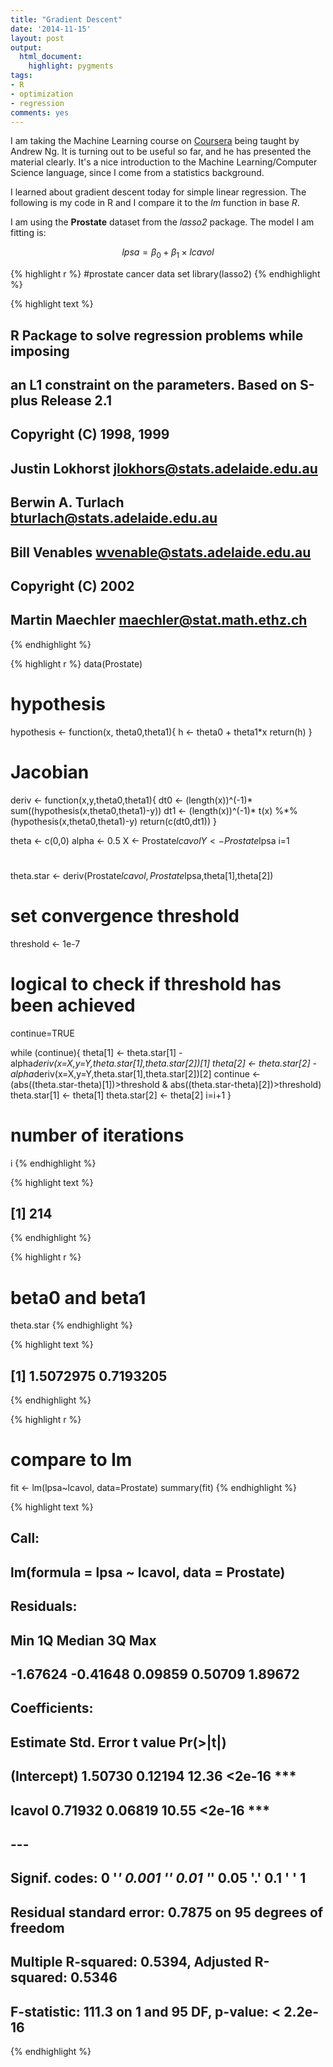 ```yaml
---
title: "Gradient Descent"
date: '2014-11-15'
layout: post
output:
  html_document:
    highlight: pygments
tags:
- R
- optimization
- regression
comments: yes 
---
```

 
I am taking the Machine Learning course on [Coursera](https://class.coursera.org/ml-007/lecture) being taught by Andrew Ng. It is turning out to be useful so far, and he has presented the material clearly. It's a nice introduction to the Machine Learning/Computer Science language, since I come from a statistics background. 

I learned about gradient descent today for simple linear regression. The following is my code in R and I compare it to the *lm* function in base *R*. 
<!--more-->
I am using the **Prostate** dataset from the *lasso2* package. The model I am fitting is:

$$ lpsa = \beta_0 + \beta_1 \times lcavol  $$


{% highlight r %}
#prostate cancer data set
library(lasso2)
{% endhighlight %}



{% highlight text %}
## R Package to solve regression problems while imposing
## 	 an L1 constraint on the parameters. Based on S-plus Release 2.1
## Copyright (C) 1998, 1999
## Justin Lokhorst   <jlokhors@stats.adelaide.edu.au>
## Berwin A. Turlach <bturlach@stats.adelaide.edu.au>
## Bill Venables     <wvenable@stats.adelaide.edu.au>
## 
## Copyright (C) 2002
## Martin Maechler <maechler@stat.math.ethz.ch>
{% endhighlight %}



{% highlight r %}
data(Prostate)

# hypothesis
hypothesis <- function(x, theta0,theta1){
    h <- theta0 + theta1*x
    return(h)
}

# Jacobian
deriv <- function(x,y,theta0,theta1){
    dt0 <- (length(x))^(-1)* sum((hypothesis(x,theta0,theta1)-y))
    dt1 <- (length(x))^(-1)* t(x) %*% (hypothesis(x,theta0,theta1)-y)
    return(c(dt0,dt1))
}

theta <- c(0,0)
alpha <- 0.5
X <- Prostate$lcavol
Y <- Prostate$lpsa
i=1
#
theta.star <- deriv(Prostate$lcavol,Prostate$lpsa,theta[1],theta[2])
# set convergence threshold
threshold <- 1e-7
# logical to check if threshold has been achieved
continue=TRUE

while (continue){
    theta[1] <- theta.star[1] - alpha*deriv(x=X,y=Y,theta.star[1],theta.star[2])[1]
    theta[2] <- theta.star[2] - alpha*deriv(x=X,y=Y,theta.star[1],theta.star[2])[2]
    continue <- (abs((theta.star-theta)[1])>threshold & abs((theta.star-theta)[2])>threshold)
    theta.star[1] <- theta[1]
    theta.star[2] <- theta[2]
    i=i+1
}

# number of iterations
i
{% endhighlight %}



{% highlight text %}
## [1] 214
{% endhighlight %}



{% highlight r %}
# beta0 and beta1
theta.star
{% endhighlight %}



{% highlight text %}
## [1] 1.5072975 0.7193205
{% endhighlight %}



{% highlight r %}
# compare to lm
fit <- lm(lpsa~lcavol, data=Prostate)
summary(fit)
{% endhighlight %}



{% highlight text %}
## 
## Call:
## lm(formula = lpsa ~ lcavol, data = Prostate)
## 
## Residuals:
##      Min       1Q   Median       3Q      Max 
## -1.67624 -0.41648  0.09859  0.50709  1.89672 
## 
## Coefficients:
##             Estimate Std. Error t value Pr(>|t|)    
## (Intercept)  1.50730    0.12194   12.36   <2e-16 ***
## lcavol       0.71932    0.06819   10.55   <2e-16 ***
## ---
## Signif. codes:  0 '***' 0.001 '**' 0.01 '*' 0.05 '.' 0.1 ' ' 1
## 
## Residual standard error: 0.7875 on 95 degrees of freedom
## Multiple R-squared:  0.5394,	Adjusted R-squared:  0.5346 
## F-statistic: 111.3 on 1 and 95 DF,  p-value: < 2.2e-16
{% endhighlight %}
